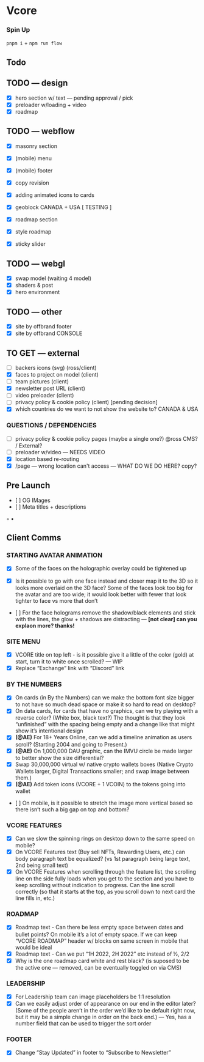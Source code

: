 # Vcore

### Spin Up

`pnpm i` + `npm run flow`

## Todo

## TODO — design

- [x] hero section w/ text — pending approval / pick
- [x] preloader w/loading + video
- [x] roadmap

## TODO — webflow

- [x] masonry section

- [x] (mobile) menu
- [x] (mobile) footer

- [x] copy revision
- [x] adding animated icons to cards

- [x] geoblock CANADA + USA [ TESTING ]

- [x] roadmap section
- [x] style roadmap
- [x] sticky slider

## TODO — webgl

- [x] swap model (waiting 4 model)
- [x] shaders & post
- [x] hero environment

## TODO — other

- [x] site by offbrand footer
- [x] site by offbrand CONSOLE

## TO GET — external

- [ ] backers icons (svg) (ross/client)
- [x] faces to project on model (client)
- [ ] team pictures (client)
- [x] newsletter post URL (client)
- [ ] video preloader (client)
- [ ] privacy policy & cookie policy (client) [pending decision]
- [x] which countries do we want to not show the website to? CANADA & USA

### QUESTIONS / DEPENDENCIES

- [ ] privacy policy & cookie policy pages (maybe a single one?) @ross CMS? / External?
- [ ] preloader w/video — NEEDS VIDEO
- [x] location based re-routing
- [x] /page — wrong location can't access — WHAT DO WE DO HERE? copy?

## Pre Launch

- [ ] OG IMages
- [ ] Meta titles + descriptions

◦
•

## Client Comms

### STARTING AVATAR ANIMATION

- [x] Some of the faces on the holographic overlay could be tightened up

- [x] Is it possible to go with one face instead and closer map it to the 3D so it looks more overlaid on the 3D face? Some of the faces look too big for the avatar and are too wide; it would look better with fewer that look tighter to face vs more that don’t

- [ ] For the face holograms remove the shadow/black elements and stick with the lines, the glow + shadows are distracting — **[not clear] can you explaon more? thanks!**

### SITE MENU

- [x] VCORE title on top left - is it possible give it a little of the color (gold) at start, turn it to white once scrolled? — WIP
- [x] Replace “Exchange” link with “Discord” link

### BY THE NUMBERS

- [x] On cards (in By the Numbers) can we make the bottom font size bigger to not have so much dead space or make it so hard to read on desktop?
- [x] On data cards, for cards that have no graphics, can we try playing with a reverse color? (White box, black text?) The thought is that they look “unfinished” with the spacing being empty and a change like that might show it’s intentional design
- [x] **(@AE)** For 18+ Years Online, can we add a timeline animation as users scroll? (Starting 2004 and going to Present.)
- [x] **(@AE)** On 1,000,000 DAU graphic, can the IMVU circle be made larger to better show the size differential?
- [x] Swap 30,000,000 virtual w/ native crypto wallets boxes (Native Crypto Wallets larger, Digital Transactions smaller; and swap image between them.)
- [x] **(@AE)** Add token icons (VCORE + 1 VCOIN) to the tokens going into wallet
- [ ] On mobile, is it possible to stretch the image more vertical based so there isn’t such a big gap on top and bottom?

### VCORE FEATURES

- [x] Can we slow the spinning rings on desktop down to the same speed on mobile?
- [x] On VCORE Features text (Buy sell NFTs, Rewarding Users, etc.) can body paragraph text be equalized? (vs 1st paragraph being large text, 2nd being small text)
- [x] On VCORE Features when scrolling through the feature list, the scrolling line on the side fully loads when you get to the section and you have to keep scrolling without indication to progress. Can the line scroll correctly (so that it starts at the top, as you scroll down to next card the line fills in, etc.)

### ROADMAP

- [x] Roadmap text - Can there be less empty space between dates and bullet points? On mobile it’s a lot of empty space. If we can keep “VCORE ROADMAP” header w/ blocks on same screen in mobile that would be ideal
- [x] Roadmap text - Can we put “1H 2022, 2H 2022” etc instead of ½, 2/2
- [x] Why is the one roadmap card white and rest black? (is suposed to be the active one — removed, can be eventually toggled on via CMS)

### LEADERSHIP

- [x] For Leadership team can image placeholders be 1:1 resolution
- [x] Can we easily adjust order of appearance on our end in the editor later? (Some of the people aren’t in the order we’d like to be default right now, but it may be a simple change in order on the back end.) — Yes, has a number field that can be used to trigger the sort order

### FOOTER

- [x] Change “Stay Updated” in footer to “Subscribe to Newsletter”
